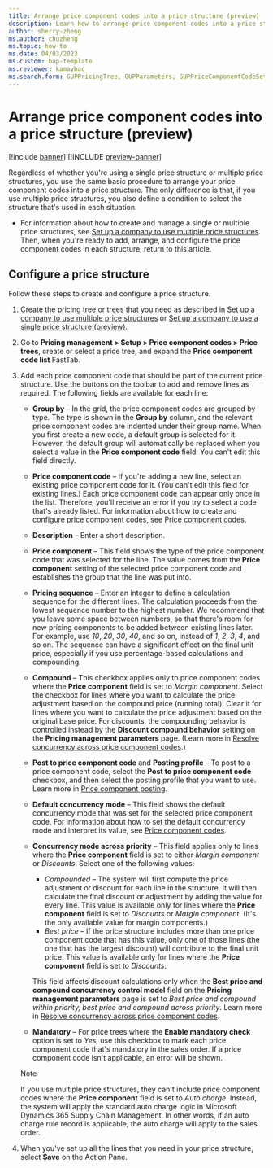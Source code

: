 ```yaml
---
title: Arrange price component codes into a price structure (preview)
description: Learn how to arrange price component codes into a price structure, including an outline and step-by-step process on configuring a price structure.
author: sherry-zheng
ms.author: chuzheng
ms.topic: how-to
ms.date: 04/03/2023
ms.custom: bap-template
ms.reviewer: kamaybac
ms.search.form: GUPPricingTree, GUPParameters, GUPPriceComponentCodeSetup
---
```


# Arrange price component codes into a price structure (preview)

[!include [banner](../includes/banner.md)]
[!INCLUDE [preview-banner](~/../shared-content/shared/preview-includes/preview-banner.md)]
<!-- KFM: Preview until further notice -->

Regardless of whether you're using a single price structure or multiple price structures, you use the same basic procedure to arrange your price component codes into a price structure. The only difference is that, if you use multiple price structures, you also define a condition to select the structure that's used in each situation.

- For information about how to create and manage a single or multiple price structures, see [Set up a company to use multiple price structures](upm-price-structure-multiple.md). Then, when you're ready to add, arrange, and configure the price component codes in each structure, return to this article.

## Configure a price structure

Follow these steps to create and configure a price structure.

1. Create the pricing tree or trees that you need as described in [Set up a company to use multiple price structures](upm-price-structure-multiple.md) or [Set up a company to use a single price structure (preview)](upm-price-structure-single.md).
1. Go to **Pricing management \> Setup \> Price component codes \> Price trees**, create or select a price tree, and expand the **Price component code list** FastTab.

1. Add each price component code that should be part of the current price structure. Use the buttons on the toolbar to add and remove lines as required. The following fields are available for each line:

    - **Group by** – In the grid, the price component codes are grouped by type. The type is shown in the **Group by** column, and the relevant price component codes are indented under their group name. When you first create a new code, a default group is selected for it. However, the default group will automatically be replaced when you select a value in the **Price component code** field. You can't edit this field directly.
    - **Price component code** – If you're adding a new line, select an existing price component code for it. (You can't edit this field for existing lines.) Each price component code can appear only once in the list. Therefore, you'll receive an error if you try to select a code that's already listed. For information about how to create and configure price component codes, see [Price component codes](upm-price-component-code.md).
    - **Description** – Enter a short description.
    - **Price component** – This field shows the type of the price component code that was selected for the line. The value comes from the **Price component** setting of the selected price component code and establishes the group that the line was put into.
    - **Pricing sequence** – Enter an integer to define a calculation sequence for the different lines. The calculation proceeds from the lowest sequence number to the highest number. We recommend that you leave some space between numbers, so that there's room for new pricing components to be added between existing lines later. For example, use *10*, *20*, *30*, *40*, and so on, instead of *1*, *2*, *3*, *4*, and so on. The sequence can have a significant effect on the final unit price, especially if you use percentage-based calculations and compounding.
    - **Compound** – This checkbox applies only to price component codes where the **Price component** field is set to *Margin component*. Select the checkbox for lines where you want to calculate the price adjustment based on the compound price (running total). Clear it for lines where you want to calculate the price adjustment based on the original base price. For discounts, the compounding behavior is controlled instead by the **Discount compound behavior** setting on the **Pricing management parameters** page. (Learn more in [Resolve concurrency across price component codes](upm-concurrence-cross-codes.md).)
    - **Post to price component code** and **Posting profile** – To post to a price component code, select the **Post to price component code** checkbox, and then select the posting profile that you want to use. Learn more in [Price component posting](upm-price-component-posting.md).
    - **Default concurrency mode** – This field shows the default concurrency mode that was set for the selected price component code. For information about how to set the default concurrency mode and interpret its value, see [Price component codes](upm-price-component-code.md).
    - **Concurrency mode across priority** – This field applies only to lines where the **Price component** field is set to either *Margin component* or *Discounts*. Select one of the following values:

        - *Compounded* – The system will first compute the price adjustment or discount for each line in the structure. It will then calculate the final discount or adjustment by adding the value for every line. This value is available only for lines where the **Price component** field is set to *Discounts* or *Margin component*. (It's the only available value for margin components.)
        - *Best price* – If the price structure includes more than one price component code that has this value, only one of those lines (the one that has the largest discount) will contribute to the final unit price. This value is available only for lines where the **Price component** field is set to *Discounts*.

        This field affects discount calculations only when the **Best price and compound concurrency control model** field on the **Pricing management parameters** page is set to *Best price and compound within priority, best price and compound across priority*. Learn more in [Resolve concurrency across price component codes](upm-concurrence-cross-codes.md).

    - **Mandatory** – For price trees where the **Enable mandatory check** option is set to *Yes*, use this checkbox to mark each price component code that's mandatory in the sales order. If a price component code isn't applicable, an error will be shown.

    > [!NOTE]
    > If you use multiple price structures, they can't include price component codes where the **Price component** field is set to *Auto charge*. Instead, the system will apply the standard auto charge logic in Microsoft Dynamics 365 Supply Chain Management. In other words, if an auto charge rule record is applicable, the auto charge will apply to the sales order.

1. When you've set up all the lines that you need in your price structure, select **Save** on the Action Pane.
